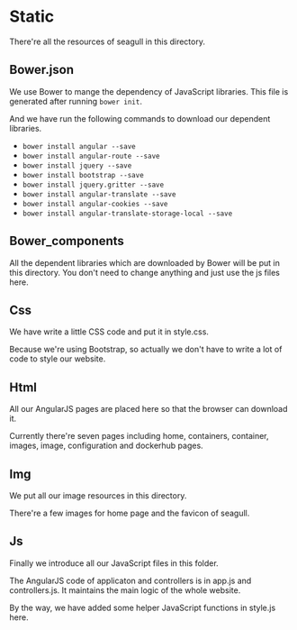 
# Static

There're all the resources of seagull in this directory.

## Bower.json

We use Bower to mange the dependency of JavaScript libraries. This file is generated after running `bower init`.

And we have run the following commands to download our dependent libraries.

* `bower install angular --save`
* `bower install angular-route --save`
* `bower install jquery --save`
* `bower install bootstrap --save`
* `bower install jquery.gritter --save`
* `bower install angular-translate --save`
* `bower install angular-cookies --save`
* `bower install angular-translate-storage-local --save`

## Bower_components

All the dependent libraries which are downloaded by Bower will be put in this directory. You don't need to change anything and just use the js files here.

## Css

We have write a little CSS code and put it in style.css.

Because we're using Bootstrap, so actually we don't have to write a lot of code to style our website.

## Html

All our AngularJS pages are placed here so that the browser can download it.

Currently there're seven pages including home, containers, container, images, image, configuration and dockerhub pages.

## Img

We put all our image resources in this directory.

There're a few images for home page and the favicon of seagull.

## Js

Finally we introduce all our JavaScript files in this folder.

The AngularJS code of applicaton and controllers is in app.js and controllers.js. It maintains the main logic of the whole website.

By the way, we have added some helper JavaScript functions in style.js here.
